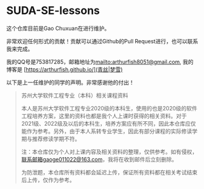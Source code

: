 # SUDA-SE-lessons

这个仓库目前是Gao Chuxuan在进行维护。

非常欢迎任何形式的贡献！贡献可以通过Github的Pull Request进行，也可以联系我来完成。

我的QQ号是753817285，邮箱地址为[mailto:arthurfish8051@gmail.com](Arthur), 我的博客是 [https://arthurfish.github.io/](青丝|梦雪)

以下是上一任维护的同学的声明。非常感谢他的付出！

> 苏州大学软件工程专业（本科）相关课程资料
>
> 本人是苏州大学软件工程专业2020级的本科生，使用的也是2020级的软件工程培养方案，这里的资料也都是我个人上课时获得的相关资料。对于2021级、2022级及以后的本科生，培养方案应有所不同，因此本仓库应仅能作为参考。另外，由于本人系转专业学生，因此有部分课程的实际修读学期与推荐修读学期不符。
>
> 注：本仓库仅为个人对上课内容及相关资料的整理，仅供参考。如有侵权，联系邮箱gaoge011022@163.com，我将在收到邮件后立刻删除。
>
> 为防泄题，本仓库所有资料都会延迟上传，保证所有资料都在相关考试结束后上传，仅作为参考。

